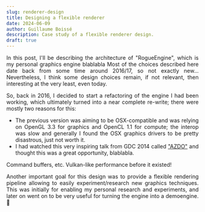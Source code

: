 ```yaml
---
slug: renderer-design
title: Designing a flexible renderer
date: 2024-06-09
author: Guillaume Boissé
description: Case study of a flexible renderer design.
draft: true
---
```


<div style="text-align: justify">

In this post, I'll be describing the architecture of "RogueEngine", which is my personal graphics engine blablabla
Most of the choices described here date back from some time around 2016/17, so not exactly new...
Nevertheless, I think some design choices remain, if not relevant, then interesting at the very least, even today.

So, back in 2016, I decided to start a refactoring of the engine I had been working, which ultimately turned into a near complete re-write;
there were mostly two reasons for this:
- The previous version was aiming to be OSX-compatible and was relying on OpenGL 3.3 for graphics and OpenCL 1.1 for compute;
the interop was slow and generally I found the OSX graphics drivers to be pretty disastrous, just not worth it.
- I had watched this very inspiring talk from GDC 2014 called ["AZDO"](https://www.gdcvault.com/play/1020791/Approaching-Zero-Driver-Overhead-in) and thought this was a great opportunity, blablabla.

Command buffers, etc.
Vulkan-like performance before it existed!

Another important goal for this design was to provide a flexible rendering pipeline allowing to easily experiment/research new graphics techniques.
This was initially for enabling my personal research and experiments, and later on went on to be very useful for turning the engine into a demoengine. :slightly_smiling_face:

</div>
